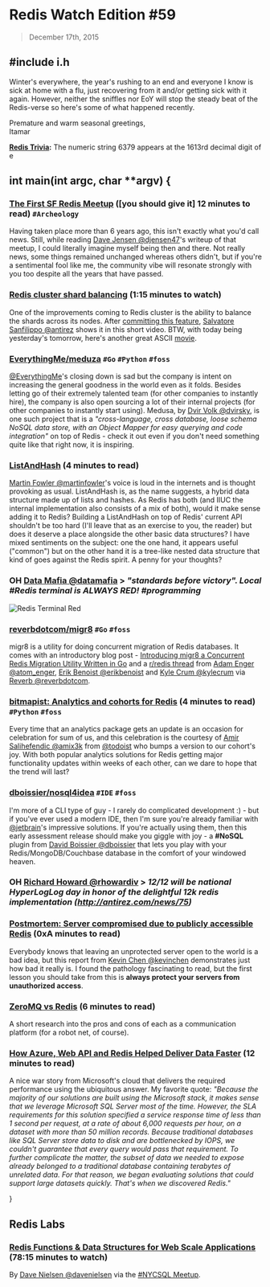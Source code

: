 # Redis Watch Edition #59
> December 17th, 2015

## #include i.h
Winter's everywhere, the year's rushing to an end and everyone I know is sick at home with a flu, just recovering from it and/or getting sick with it again. However, neither the sniffles nor EoY will stop the steady beat of the Redis-verse so here's some of what happened recently.

Premature and warm seasonal greetings,  
Itamar

**[Redis Trivia](https://github.com/RedisLabs/redis-watch/blob/master/trivia-archive.md):** The numeric string 6379 appears at the 1613rd decimal digit of e

## int main(int argc, char **argv) {

### [The First SF Redis Meetup](http://build47.com/the-first-sf-redis-meetup/) ([you should give it] 12 minutes to read) `#Archeology`
Having taken place more than 6 years ago, this isn't exactly what you'd call news. Still, while reading [Dave Jensen @djensen47](https://twitter.com/djensen47)'s writeup of that meetup, I could literally imagine myself being then and there. Not really news, some things remained unchanged whereas others didn't, but if you're a sentimental fool like me, the community vibe will resonate strongly with you too despite all the years that have passed.

### [Redis cluster shard balancing](https://asciinema.org/a/0tw2e5740kouda0yhkqrm5790) (1:15 minutes to watch)
One of the improvements coming to Redis cluster is the ability to balance the shards across its nodes. After [committing this feature](https://github.com/antirez/redis/commit/cba1c29580e6ffa12fdb19b83007050264b4bf87), [Salvatore Sanfilippo @antirez](https://twitter.com/antirez) shows it in this short video. BTW, with today being yesterday's tomorrow, here's another great ASCII [movie](http://www.asciimation.co.nz/).

### [EverythingMe/meduza](https://github.com/EverythingMe/meduza) `#Go` `#Python` `#foss`
[@EverythingMe](https://twitter.com/EverythingMe)'s closing down is sad but the company is intent on increasing the general goodness in the world even as it folds. Besides letting go of their extremely talented team (for other companies to instantly hire), the company is also open sourcing a lot of their internal projects (for other companies to instantly start using). Medusa, by [Dvir Volk @dvirsky](https://twitter.com/dvirsky), is one such project that is a _"cross-language, cross database, loose schema NoSQL data store, with an Object Mapper for easy querying and code integration"_ on top of Redis - check it out even if you don't need something quite like that right now, it is inspiring.

### [ListAndHash](http://martinfowler.com/bliki/ListAndHash.html) (4 minutes to read)
[Martin Fowler @martinfowler](https://twitter.com/martinfowler)'s voice is loud in the internets and is thought provoking as usual. ListAndHash is, as the name suggests, a hybrid data structure made up of lists and hashes. As Redis has both (and IIUC the internal implementation also consists of a mix of both), would it make sense adding it to Redis? Building a ListAndHash on top of Redis' current API shouldn't be too hard (I'll leave that as an exercise to you, the reader) but does it deserve a place alongside the other basic data structures? I have mixed sentiments on the subject: one the one hand, it appears useful ("common") but on the other hand it is a tree-like nested data structure that kind of goes against the Redis spirit. A penny for your thoughts?

### **OH** [Data Mafia @datamafia](https://twitter.com/datamafia/status/674257803691876353) > _"standards before victory". Local **#Redis** terminal is ALWAYS RED!  #programming_
![Redis Terminal Red](https://pbs.twimg.com/media/CVtx5kaWcAUWkKy.png)

### [reverbdotcom/migr8](https://github.com/reverbdotcom/migr8) `#Go` `#foss`
migr8 is a utility for doing concurrent migration of Redis databases. It comes with an introductory blog post - [Introducing migr8 a Concurrent Redis Migration Utility Written in Go](http://product.reverb.com/2015/12/05/introducing-migr8-a-concurrent-redis-migration-utility-written-in-go/) and a [r/redis thread](https://www.reddit.com/r/redis/comments/3vh4ck/introducing_migr8_a_concurrent_redis_migration/) from [Adam Enger @atom_enger](https://twitter.com/atom_enger), [Erik Benoist @erikbenoist](https://twitter.com/erikbenoist) and [Kyle Crum @kylecrum](https://twitter.com/kylecrum) via [Reverb @reverbdotcom](https://twitter.com/reverbdotcom).

### [bitmapist: Analytics and cohorts for Redis](https://medium.com/hacking-and-gonzo/bitmapist-analytics-and-cohorts-for-redis-44be43458ef6) (4 minutes to read) `#Python` `#foss`
Every time that an analytics package gets an update is an occasion for celebration for sum of us, and this celebration is the courtesy of [Amir Salihefendic @amix3k](https://twitter.com/amix3k) from [@todoist](https://twitter.com/Todoist) who bumps a version to our cohort's joy. With both popular analytics solutions for Redis getting major functionality updates within weeks of each other, can we dare to hope that the trend will last?

### [dboissier/nosql4idea](https://github.com/dboissier/nosql4idea) `#IDE` `#foss`
I'm more of a CLI type of guy - I rarely do complicated development :) - but if you've ever used a modern IDE, then I'm sure you're already familiar with [@jetbrain](https://twitter.com/jetbrains)'s impressive solutions. If you're actually using them, then this early assessment release should make you giggle with joy - a **#NoSQL** plugin from [David Boissier @dboissier](https://twitter.com/dboissier) that lets you play with your Redis/MongoDB/Couchbase database in the comfort of your windowed heaven.

### **OH** [Richard Howard @rhowardiv](https://twitter.com/rhowardiv/status/675366055829757952) > <em>12/12 will be national HyperLogLog day in honor of the delightful 12k redis implementation (http://antirez.com/news/75)</em>

### [Postmortem: Server compromised due to publicly accessible Redis](http://kevinchen.co/blog/postmortem-server-compromised/) (0xA minutes to read)
Everybody knows that leaving an unprotected server open to the world is a bad idea, but this report from [Kevin Chen @kevinchen](https://twitter.com/kevinchen) demonstrates just how bad it really is. I found the pathology fascinating to read, but the first lesson you should take from this is **always protect your servers from unauthorized access**.

### [ZeroMQ vs Redis](https://gist.github.com/hmartiro/85b89858d2c12ae1a0f9) (6 minutes to read)
A short research into the pros and cons of each as a communication platform (for a robot net, of course).

### [How Azure, Web API and Redis Helped Deliver Data Faster](https://msdn.microsoft.com/en-us/magazine/mt595755) (12 minutes to read)
A nice war story from Microsoft's cloud that delivers the required performance using the ubiquitous answer. My favorite quote: _"Because the majority of our solutions are built using the Microsoft stack, it makes sense that we leverage Microsoft SQL Server most of the time. However, the SLA requirements for this solution specified a service response time of less than 1 second per request, at a rate of about 6,000 requests per hour, on a dataset with more than 50 million records. Because traditional databases like SQL Server store data to disk and are bottlenecked by IOPS, we couldn't guarantee that every query would pass that requirement. To further complicate the matter, the subset of data we needed to expose already belonged to a traditional database containing terabytes of unrelated data. For that reason, we began evaluating solutions that could support large datasets quickly. That's when we discovered Redis."_

}

## Redis Labs

### [Redis Functions & Data Structures for Web Scale Applications](https://www.youtube.com/watch?v=ERMy1agQp5Y) (78:15 minutes to watch)
By [Dave Nielsen @davenielsen](https://twitter.com/davenielsen) via the [#NYCSQL Meetup](http://www.meetup.com/mysqlnyc/).
